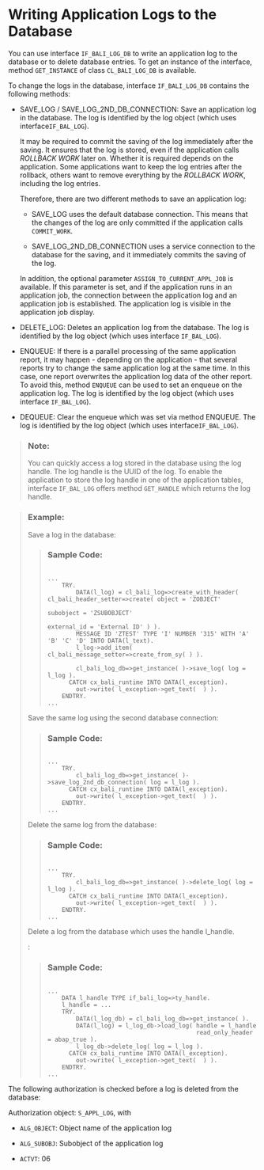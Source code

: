 <!-- loiod15d974dfca34671ae3b62ddf0baf8ae -->

# Writing Application Logs to the Database

You can use interface `IF_BALI_LOG_DB` to write an application log to the database or to delete database entries. To get an instance of the interface, method `GET_INSTANCE` of class `CL_BALI_LOG_DB` is available.

To change the logs in the database, interface `IF_BALI_LOG_DB` contains the following methods:

-   SAVE\_LOG / SAVE\_LOG\_2ND\_DB\_CONNECTION: Save an application log in the database. The log is identified by the log object \(which uses interface`IF_BAL_LOG`\).

    It may be required to commit the saving of the log immediately after the saving. It ensures that the log is stored, even if the application calls *ROLLBACK WORK* later on. Whether it is required depends on the application. Some applications want to keep the log entries after the rollback, others want to remove everything by the *ROLLBACK WORK*, including the log entries.

    Therefore, there are two different methods to save an application log:

    -   SAVE\_LOG uses the default database connection. This means that the changes of the log are only committed if the application calls `COMMIT_WORK`.

    -   SAVE\_LOG\_2ND\_DB\_CONNECTION uses a service connection to the database for the saving, and it immediately commits the saving of the log.


    In addition, the optional parameter `ASSIGN_TO_CURRENT_APPL_JOB` is available. If this parameter is set, and if the application runs in an application job, the connection between the application log and an application job is established. The application log is visible in the application job display.

-   DELETE\_LOG: Deletes an application log from the database. The log is identified by the log object \(which uses interface `IF_BAL_LOG`\).

-   ENQUEUE: If there is a parallel processing of the same application report, it may happen - depending on the application - that several reports try to change the same application log at the same time. In this case, one report overwrites the application log data of the other report. To avoid this, method `ENQUEUE` can be used to set an enqueue on the application log. The log is identified by the log object \(which uses interface `IF_BAL_LOG`\).

-   DEQUEUE: Clear the enqueue which was set via method ENQUEUE. The log is identified by the log object \(which uses interface`IF_BAL_LOG`\).


> ### Note:  
> You can quickly access a log stored in the database using the log handle. The log handle is the UUID of the log. To enable the application to store the log handle in one of the application tables, interface `IF_BAL_LOG` offers method `GET_HANDLE` which returns the log handle.

> ### Example:  
> Save a log in the database:
> 
> > ### Sample Code:  
> > ```abap
> > 
> > ...
> >     TRY.
> >         DATA(l_log) = cl_bali_log=>create_with_header( cl_bali_header_setter=>create( object = 'ZOBJECT'
> >                                                                                       subobject = 'ZSUBOBJECT'
> >                                                                                       external_id = 'External ID' ) ).
> >         MESSAGE ID 'ZTEST' TYPE 'I' NUMBER '315' WITH 'A' 'B' 'C' 'D' INTO DATA(l_text).
> >         l_log->add_item( cl_bali_message_setter=>create_from_sy( ) ).
> > 
> >         cl_bali_log_db=>get_instance( )->save_log( log = l_log ).
> >       CATCH cx_bali_runtime INTO DATA(l_exception).
> >         out->write( l_exception->get_text(  ) ).
> >     ENDTRY.
> > ...
> > ```
> 
> Save the same log using the second database connection:
> 
> > ### Sample Code:  
> > ```abap
> > 
> > ...
> >     TRY.
> >         cl_bali_log_db=>get_instance( )->save_log_2nd_db_connection( log = l_log ).
> >       CATCH cx_bali_runtime INTO DATA(l_exception).
> >         out->write( l_exception->get_text(  ) ).
> >     ENDTRY.
> > ...
> > ```
> 
> Delete the same log from the database:
> 
> > ### Sample Code:  
> > ```abap
> > 
> > ...
> >     TRY.
> >         cl_bali_log_db=>get_instance( )->delete_log( log = l_log ).
> >       CATCH cx_bali_runtime INTO DATA(l_exception).
> >         out->write( l_exception->get_text(  ) ).
> >     ENDTRY.
> > ...
> > ```
> 
> Delete a log from the database which uses the handle l\_handle.
> 
> :
> 
> > ### Sample Code:  
> > ```abap
> > 
> > ...
> >     DATA l_handle TYPE if_bali_log=>ty_handle.
> >     l_handle = ...
> >     TRY.
> >         DATA(l_log_db) = cl_bali_log_db=>get_instance( ).
> >         DATA(l_log) = l_log_db->load_log( handle = l_handle
> >                                           read_only_header = abap_true ).
> >         l_log_db->delete_log( log = l_log ).
> >       CATCH cx_bali_runtime INTO DATA(l_exception).
> >         out->write( l_exception->get_text(  ) ).
> >     ENDTRY.
> > ...
> > ```

The following authorization is checked before a log is deleted from the database:

Authorization object: `S_APPL_LOG`, with

-   `ALG_OBJECT`: Object name of the application log

-   `ALG_SUBOBJ`: Subobject of the application log

-   `ACTVT`: 06



